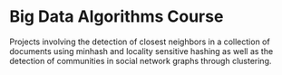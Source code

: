# Big Data Algorithms Course
Projects involving the detection of closest neighbors in a collection of documents using minhash and locality sensitive hashing as well as the detection of communities in social network graphs through clustering.
